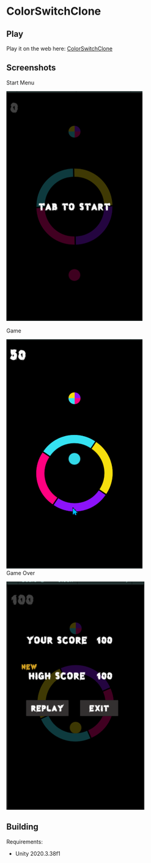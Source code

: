 # ColorSwitchClone

## Play
Play it on the web here: [ColorSwitchClone](https://yusufkaan298.itch.io/colorswitchclone)

## Screenshots

Start Menu </br>

<img src="/Screenshots/Screenshot_1.png" alt="Screenshot" title="Screenshot"> </br>

Game </br>

<img src="/Screenshots/Screenshot_3.png" alt="Screenshot" title="Screenshot"> </br>
Game Over  </br>

<img src="/Screenshots/Screenshot_4.png" alt="Screenshot" title="Screenshot">


## Building
Requirements:
* Unity 2020.3.38f1
